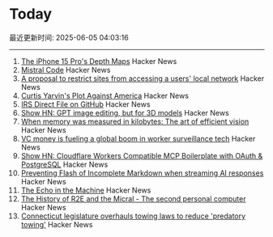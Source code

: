 # Today

最近更新时间: 2025-06-05 04:03:16

--- 
1. [The iPhone 15 Pro's Depth Maps](https://tech.marksblogg.com/apple-iphone-15-pro-depth-map-heic.html) Hacker News
2. [Mistral Code](https://mistral.ai/products/mistral-code) Hacker News
3. [A proposal to restrict sites from accessing a users' local network](https://github.com/explainers-by-googlers/local-network-access) Hacker News
4. [Curtis Yarvin's Plot Against America](https://www.newyorker.com/magazine/2025/06/09/curtis-yarvin-profile) Hacker News
5. [IRS Direct File on GitHub](https://chrisgiven.com/2025/05/direct-file-on-github/) Hacker News
6. [Show HN: GPT image editing, but for 3D models](https://www.adamcad.com/) Hacker News
7. [When memory was measured in kilobytes: The art of efficient vision](https://www.softwareheritage.org/2025/06/04/history_computer_vision/) Hacker News
8. [VC money is fueling a global boom in worker surveillance tech](https://restofworld.org/2025/employee-surveillance-software-vc-funding/) Hacker News
9. [Show HN: Cloudflare Workers Compatible MCP Boilerplate with OAuth & PostgreSQL](https://github.com/f/mcp-cloudflare-boilerplate) Hacker News
10. [Preventing Flash of Incomplete Markdown when streaming AI responses](https://engineering.streak.com/p/preventing-unstyled-markdown-streaming-ai) Hacker News
11. [The Echo in the Machine](https://radiolab.org/podcast/the-echo-in-the-machine) Hacker News
12. [The History of R2E and the Micral - The second personal computer](https://www.abortretry.fail/p/the-history-of-r2e-and-the-micral) Hacker News
13. [Connecticut legislature overhauls towing laws to reduce 'predatory towing'](https://www.propublica.org/article/connecticut-passes-towing-law-reform) Hacker News
